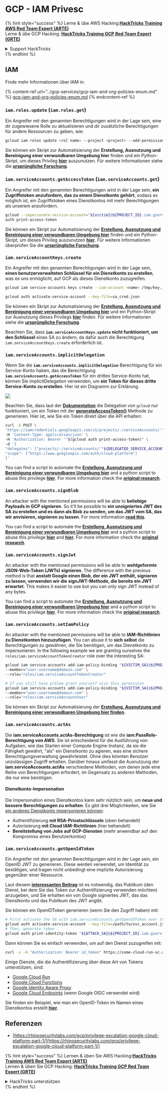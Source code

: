 # GCP - IAM Privesc

{% hint style="success" %}
Lerne & übe AWS Hacking:<img src="../../../.gitbook/assets/image (1) (1) (1).png" alt="" data-size="line">[**HackTricks Training AWS Red Team Expert (ARTE)**](https://training.hacktricks.xyz/courses/arte)<img src="../../../.gitbook/assets/image (1) (1) (1).png" alt="" data-size="line">\
Lerne & übe GCP Hacking: <img src="../../../.gitbook/assets/image (2).png" alt="" data-size="line">[**HackTricks Training GCP Red Team Expert (GRTE)**<img src="../../../.gitbook/assets/image (2).png" alt="" data-size="line">](https://training.hacktricks.xyz/courses/grte)

<details>

<summary>Support HackTricks</summary>

* Überprüfe die [**Abonnementpläne**](https://github.com/sponsors/carlospolop)!
* **Tritt der** 💬 [**Discord-Gruppe**](https://discord.gg/hRep4RUj7f) oder der [**Telegram-Gruppe**](https://t.me/peass) bei oder **folge** uns auf **Twitter** 🐦 [**@hacktricks\_live**](https://twitter.com/hacktricks_live)**.**
* **Teile Hacking-Tricks, indem du PRs zu den** [**HackTricks**](https://github.com/carlospolop/hacktricks) und [**HackTricks Cloud**](https://github.com/carlospolop/hacktricks-cloud) GitHub-Repos einreichst.

</details>
{% endhint %}

## IAM

Finde mehr Informationen über IAM in:

{% content-ref url="../gcp-services/gcp-iam-and-org-policies-enum.md" %}
[gcp-iam-and-org-policies-enum.md](../gcp-services/gcp-iam-and-org-policies-enum.md)
{% endcontent-ref %}

### `iam.roles.update` (`iam.roles.get`)

Ein Angreifer mit den genannten Berechtigungen wird in der Lage sein, eine dir zugewiesene Rolle zu aktualisieren und dir zusätzliche Berechtigungen für andere Ressourcen zu geben, wie:
```bash
gcloud iam roles update <rol name> --project <project> --add-permissions <permission>
```
Sie können ein Skript zur Automatisierung der **Erstellung, Ausnutzung und Bereinigung einer verwundbaren Umgebung hier** finden und ein Python-Skript, um dieses Privileg [**hier**](https://github.com/RhinoSecurityLabs/GCP-IAM-Privilege-Escalation/blob/master/ExploitScripts/iam.roles.update.py) auszunutzen. Für weitere Informationen siehe die [**ursprüngliche Forschung**](https://rhinosecuritylabs.com/gcp/privilege-escalation-google-cloud-platform-part-1/).

### `iam.serviceAccounts.getAccessToken` (`iam.serviceAccounts.get`)

Ein Angreifer mit den genannten Berechtigungen wird in der Lage sein, **ein Zugriffstoken anzufordern, das zu einem Dienstkonto gehört**, sodass es möglich ist, ein Zugriffstoken eines Dienstkontos mit mehr Berechtigungen als unserem anzufordern.
```bash
gcloud --impersonate-service-account="${victim}@${PROJECT_ID}.iam.gserviceaccount.com" \
auth print-access-token
```
Sie können ein Skript zur Automatisierung der [**Erstellung, Ausnutzung und Bereinigung einer verwundbaren Umgebung hier**](https://github.com/carlospolop/gcp_privesc_scripts/blob/main/tests/4-iam.serviceAccounts.getAccessToken.sh) finden und ein Python-Skript, um dieses Privileg auszunutzen [**hier**](https://github.com/RhinoSecurityLabs/GCP-IAM-Privilege-Escalation/blob/master/ExploitScripts/iam.serviceAccounts.getAccessToken.py). Für weitere Informationen überprüfen Sie die [**ursprüngliche Forschung**](https://rhinosecuritylabs.com/gcp/privilege-escalation-google-cloud-platform-part-1/).

### `iam.serviceAccountKeys.create`

Ein Angreifer mit den genannten Berechtigungen wird in der Lage sein, **einen benutzerverwalteten Schlüssel für ein Dienstkonto zu erstellen**, was es uns ermöglicht, auf GCP als dieses Dienstkonto zuzugreifen.
```bash
gcloud iam service-accounts keys create --iam-account <name> /tmp/key.json

gcloud auth activate-service-account --key-file=sa_cred.json
```
Sie können ein Skript zur Automatisierung der [**Erstellung, Ausnutzung und Bereinigung einer verwundbaren Umgebung hier**](https://github.com/carlospolop/gcp_privesc_scripts/blob/main/tests/3-iam.serviceAccountKeys.create.sh) und ein Python-Skript zur Ausnutzung dieses Privilegs [**hier**](https://github.com/RhinoSecurityLabs/GCP-IAM-Privilege-Escalation/blob/master/ExploitScripts/iam.serviceAccountKeys.create.py) finden. Für weitere Informationen siehe die [**ursprüngliche Forschung**](https://rhinosecuritylabs.com/gcp/privilege-escalation-google-cloud-platform-part-1/).

Beachten Sie, dass **`iam.serviceAccountKeys.update` nicht funktioniert, um den Schlüssel** eines SA zu ändern, da dafür auch die Berechtigung `iam.serviceAccountKeys.create` erforderlich ist.

### `iam.serviceAccounts.implicitDelegation`

Wenn Sie die **`iam.serviceAccounts.implicitDelegation`** Berechtigung für ein Service-Konto haben, das die Berechtigung **`iam.serviceAccounts.getAccessToken`** für ein drittes Service-Konto hat, können Sie implicitDelegation verwenden, um **ein Token für dieses dritte Service-Konto zu erstellen**. Hier ist ein Diagramm zur Erklärung.

![](https://rhinosecuritylabs.com/wp-content/uploads/2020/04/image2-500x493.png)

Beachten Sie, dass laut der [**Dokumentation**](https://cloud.google.com/iam/docs/understanding-service-accounts) die Delegation von `gcloud` nur funktioniert, um ein Token mit der [**generateAccessToken()**](https://cloud.google.com/iam/credentials/reference/rest/v1/projects.serviceAccounts/generateAccessToken) Methode zu generieren. Hier ist, wie Sie ein Token direkt über die API erhalten:
```bash
curl -X POST \
'https://iamcredentials.googleapis.com/v1/projects/-/serviceAccounts/'"${TARGET_SERVICE_ACCOUNT}"':generateAccessToken' \
-H 'Content-Type: application/json' \
-H 'Authorization: Bearer '"$(gcloud auth print-access-token)" \
-d '{
"delegates": ["projects/-/serviceAccounts/'"${DELEGATED_SERVICE_ACCOUNT}"'"],
"scope": ["https://www.googleapis.com/auth/cloud-platform"]
}'
```
You can find a script to automate the [**Erstellung, Ausnutzung und Bereinigung einer verwundbaren Umgebung hier**](https://github.com/carlospolop/gcp_privesc_scripts/blob/main/tests/5-iam.serviceAccounts.implicitDelegation.sh) and a python script to abuse this privilege [**hier**](https://github.com/RhinoSecurityLabs/GCP-IAM-Privilege-Escalation/blob/master/ExploitScripts/iam.serviceAccounts.implicitDelegation.py). For more information check the [**original research**](https://rhinosecuritylabs.com/gcp/privilege-escalation-google-cloud-platform-part-1/).

### `iam.serviceAccounts.signBlob`

An attacker with the mentioned permissions will be able to **beliebige Payloads in GCP signieren**. So it'll be possible to **ein unsigniertes JWT des SA zu erstellen und es dann als Blob zu senden, um das JWT vom SA, das wir anvisieren, signieren zu lassen**. For more information [**read this**](https://medium.com/google-cloud/using-serviceaccountactor-iam-role-for-account-impersonation-on-google-cloud-platform-a9e7118480ed).

You can find a script to automate the [**Erstellung, Ausnutzung und Bereinigung einer verwundbaren Umgebung hier**](https://github.com/carlospolop/gcp_privesc_scripts/blob/main/tests/6-iam.serviceAccounts.signBlob.sh) and a python script to abuse this privilege [**hier**](https://github.com/RhinoSecurityLabs/GCP-IAM-Privilege-Escalation/blob/master/ExploitScripts/iam.serviceAccounts.signBlob-accessToken.py) and [**hier**](https://github.com/RhinoSecurityLabs/GCP-IAM-Privilege-Escalation/blob/master/ExploitScripts/iam.serviceAccounts.signBlob-gcsSignedUrl.py). For more information check the [**original research**](https://rhinosecuritylabs.com/gcp/privilege-escalation-google-cloud-platform-part-1/).

### `iam.serviceAccounts.signJwt`

An attacker with the mentioned permissions will be able to **wohlgeformte JSON-Web-Token (JWTs) signieren**. The difference with the previous method is that **anstatt Google einen Blob, der ein JWT enthält, signieren zu lassen, verwenden wir die signJWT-Methode, die bereits ein JWT erwartet**. This makes it easier to use but you can only sign JWT instead of any bytes.

You can find a script to automate the [**Erstellung, Ausnutzung und Bereinigung einer verwundbaren Umgebung hier**](https://github.com/carlospolop/gcp_privesc_scripts/blob/main/tests/7-iam.serviceAccounts.signJWT.sh) and a python script to abuse this privilege [**hier**](https://github.com/RhinoSecurityLabs/GCP-IAM-Privilege-Escalation/blob/master/ExploitScripts/iam.serviceAccounts.signJWT.py). For more information check the [**original research**](https://rhinosecuritylabs.com/gcp/privilege-escalation-google-cloud-platform-part-1/).

### `iam.serviceAccounts.setIamPolicy` <a href="#iam.serviceaccounts.setiampolicy" id="iam.serviceaccounts.setiampolicy"></a>

An attacker with the mentioned permissions will be able to **IAM-Richtlinien zu Dienstkonten hinzuzufügen**. You can abuse it to **sich selbst** die Berechtigungen zu gewähren, die Sie benötigen, um das Dienstkonto zu impersonieren. In the following example we are granting ourselves the `roles/iam.serviceAccountTokenCreator` role over the interesting SA:
```bash
gcloud iam service-accounts add-iam-policy-binding "${VICTIM_SA}@${PROJECT_ID}.iam.gserviceaccount.com" \
--member="user:username@domain.com" \
--role="roles/iam.serviceAccountTokenCreator"

# If you still have prblem grant yourself also this permission
gcloud iam service-accounts add-iam-policy-binding "${VICTIM_SA}@${PROJECT_ID}.iam.gserviceaccount.com" \ \
--member="user:username@domain.com" \
--role="roles/iam.serviceAccountUser"
```
Sie können ein Skript zur Automatisierung der [**Erstellung, Ausnutzung und Bereinigung einer verwundbaren Umgebung hier finden**](https://github.com/carlospolop/gcp_privesc_scripts/blob/main/tests/d-iam.serviceAccounts.setIamPolicy.sh)**.**

### `iam.serviceAccounts.actAs`

Die **iam.serviceAccounts.actAs-Berechtigung** ist wie die **iam:PassRole-Berechtigung von AWS**. Sie ist entscheidend für die Ausführung von Aufgaben, wie das Starten einer Compute Engine-Instanz, da sie die Fähigkeit gewährt, "als" ein Dienstkonto zu agieren, was eine sichere Berechtigungsverwaltung gewährleistet. Ohne dies könnten Benutzer unzulässigen Zugriff erhalten. Darüber hinaus umfasst die Ausnutzung der **iam.serviceAccounts.actAs** verschiedene Methoden, von denen jede eine Reihe von Berechtigungen erfordert, im Gegensatz zu anderen Methoden, die nur eine benötigen.

#### Dienstkonto-Impersonation <a href="#service-account-impersonation" id="service-account-impersonation"></a>

Die Impersonation eines Dienstkontos kann sehr nützlich sein, um **neue und bessere Berechtigungen zu erhalten**. Es gibt drei Möglichkeiten, wie Sie [ein anderes Dienstkonto impersonieren können](https://cloud.google.com/iam/docs/understanding-service-accounts#impersonating_a_service_account):

* Authentifizierung **mit RSA-Privatschlüsseln** (oben behandelt)
* Autorisierung **mit Cloud IAM-Richtlinien** (hier behandelt)
* **Bereitstellung von Jobs auf GCP-Diensten** (mehr anwendbar auf den Kompromiss eines Benutzerkontos)

### `iam.serviceAccounts.getOpenIdToken`

Ein Angreifer mit den genannten Berechtigungen wird in der Lage sein, ein OpenID JWT zu generieren. Diese werden verwendet, um Identität zu bestätigen, und tragen nicht unbedingt eine implizite Autorisierung gegenüber einer Ressource.

Laut diesem [**interessanten Beitrag**](https://medium.com/google-cloud/authenticating-using-google-openid-connect-tokens-e7675051213b) ist es notwendig, das Publikum (den Dienst, bei dem Sie das Token zur Authentifizierung verwenden möchten) anzugeben, und Sie erhalten ein von Google signiertes JWT, das das Dienstkonto und das Publikum des JWT angibt.

Sie können ein OpenIDToken generieren (wenn Sie den Zugriff haben) mit:
```bash
# First activate the SA with iam.serviceAccounts.getOpenIdToken over the other SA
gcloud auth activate-service-account --key-file=/path/to/svc_account.json
# Then, generate token
gcloud auth print-identity-token "${ATTACK_SA}@${PROJECT_ID}.iam.gserviceaccount.com" --audiences=https://example.com
```
Dann können Sie es einfach verwenden, um auf den Dienst zuzugreifen mit:
```bash
curl -v -H "Authorization: Bearer id_token" https://some-cloud-run-uc.a.run.app
```
Einige Dienste, die die Authentifizierung über diese Art von Tokens unterstützen, sind:

* [Google Cloud Run](https://cloud.google.com/run/)
* [Google Cloud Functions](https://cloud.google.com/functions/docs/)
* [Google Identity Aware Proxy](https://cloud.google.com/iap/docs/authentication-howto)
* [Google Cloud Endpoints](https://cloud.google.com/endpoints/docs/openapi/authenticating-users-google-id) (wenn Google OIDC verwendet wird)

Sie finden ein Beispiel, wie man ein OpenID-Token im Namen eines Dienstkontos erstellt [**hier**](https://github.com/carlospolop-forks/GCP-IAM-Privilege-Escalation/blob/master/ExploitScripts/iam.serviceAccounts.getOpenIdToken.py).

## Referenzen

* [https://rhinosecuritylabs.com/gcp/privilege-escalation-google-cloud-platform-part-1/](https://rhinosecuritylabs.com/gcp/privilege-escalation-google-cloud-platform-part-1/)

{% hint style="success" %}
Lernen & üben Sie AWS Hacking:<img src="../../../.gitbook/assets/image (1) (1) (1).png" alt="" data-size="line">[**HackTricks Training AWS Red Team Expert (ARTE)**](https://training.hacktricks.xyz/courses/arte)<img src="../../../.gitbook/assets/image (1) (1) (1).png" alt="" data-size="line">\
Lernen & üben Sie GCP Hacking: <img src="../../../.gitbook/assets/image (2).png" alt="" data-size="line">[**HackTricks Training GCP Red Team Expert (GRTE)**<img src="../../../.gitbook/assets/image (2).png" alt="" data-size="line">](https://training.hacktricks.xyz/courses/grte)

<details>

<summary>HackTricks unterstützen</summary>

* Überprüfen Sie die [**Abonnementpläne**](https://github.com/sponsors/carlospolop)!
* **Treten Sie der** 💬 [**Discord-Gruppe**](https://discord.gg/hRep4RUj7f) oder der [**Telegram-Gruppe**](https://t.me/peass) bei oder **folgen** Sie uns auf **Twitter** 🐦 [**@hacktricks\_live**](https://twitter.com/hacktricks_live)**.**
* **Teilen Sie Hacking-Tricks, indem Sie PRs an die** [**HackTricks**](https://github.com/carlospolop/hacktricks) und [**HackTricks Cloud**](https://github.com/carlospolop/hacktricks-cloud) GitHub-Repos senden.

</details>
{% endhint %}
